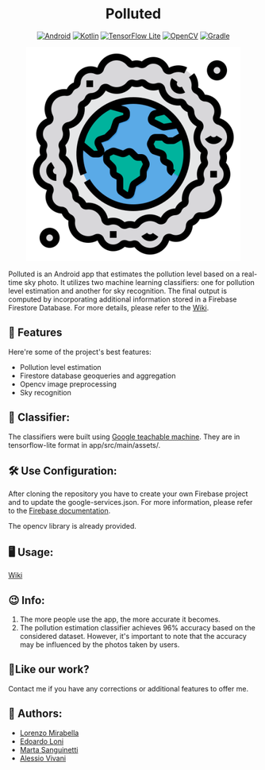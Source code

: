 <h1 align="center" id="title">Polluted</h1>

<div align="center">
    <a href="https://www.android.com"><img src="https://img.shields.io/badge/Android-13-3DDC84.svg?style=flat&logo=android&logoColor=white" alt="Android"></a>
    <a href="https://kotlinlang.org"><img src="https://img.shields.io/badge/Kotlin-1.8.21-0095D5.svg?style=flat&logo=kotlin&logoColor=white" alt="Kotlin"></a>
    <a href="https://www.tensorflow.org/lite"><img src="https://img.shields.io/badge/TensorFlow Lite-0.1.100-FF6F00.svg?style=flat&logo=tensorflow&logoColor=white" alt="TensorFlow Lite"></a>
    <a href="https://opencv.org"><img src="https://img.shields.io/badge/OpenCV-4.7.0-5C3EE8.svg?style=flat&logo=opencv&logoColor=white" alt="OpenCV"></a>
    <a href="https://gradle.org"><img src="https://img.shields.io/badge/Gradle-Latest-02303A.svg?style=flat&amp;logo=gradle&amp;logoColor=white" alt="Gradle"></a>
</div>





<p align="center">
    <img src="app/src/main/res/mipmap-xxxhdpi/ic_launcher_foreground.png" alt="App Icon">
</p>



<p id="description">Polluted is an Android app that estimates the pollution level based on a real-time sky photo. It utilizes two machine learning classifiers: one for pollution level estimation and another for sky recognition. The final output is computed by incorporating additional information stored in a Firebase Firestore Database. For more details, please refer to the <a href="https://github.com/mirawara/Polluted/wiki/Polluted-Wiki">Wiki</a>.
</p>

  
  
<h2>🧐 Features</h2>

Here're some of the project's best features:

*   Pollution level estimation
*   Firestore database geoqueries and aggregation
*   Opencv image preprocessing
*   Sky recognition

<h2>🧠 Classifier:</h2>
The classifiers were built using <a href="https://teachablemachine.withgoogle.com/">Google teachable machine</a>. They are in tensorflow-lite format in app/src/main/assets/.

<h2>🛠️ Use Configuration:</h2>

<p>After cloning the repository you have to create your own Firebase project and to update the google-services.json. For more information, please refer to the <a href="https://firebase.google.com/docs">Firebase documentation</a>.

The opencv library is already provided.</p>



<h2>🖥️ Usage: </h2>
<a href="https://github.com/mirawara/Polluted/wiki/Polluted-Wiki">Wiki</a>
<h2>😉 Info: </h2>

1. The more people use the app, the more accurate it becomes.
2. The pollution estimation classifier achieves 96% accuracy based on the considered dataset. However, it's important to note that the accuracy may be influenced by the photos taken by users.

<h2>💖Like our work?</h2>

Contact me if you have any corrections or additional features to offer me.

<h2>👥 Authors:</h2>
<ul>
  <li><a href="https://github.com/mirawara">Lorenzo Mirabella</a></li>
  <li><a href="https://https://github.com/EdoardoLoni">Edoardo Loni</a></li>
  <li><a href="https://github.com/msanguinetti2">Marta Sanguinetti</a></li>
    <li><a href="https://github.com/avivani99">Alessio Vivani</a></li>
</ul>
